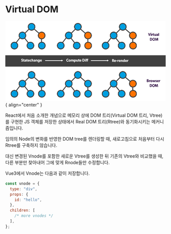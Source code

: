 # Virtual DOM

![Virtual DOM](../image/vdom.jpeg){ align="center" }

React에서 처음 소개한 개념으로 메모리 상에 DOM 트리(Virtual DOM 트리, Vtree)를 구현한 JS 객체를 저장한 상태에서 Real DOM 트리(Rtree)와 동기화시키는 메커니즘입니다.

임의의 Node의 변화를 반영한 DOM tree를 렌더링할 때, 새로고침으로 처음부터 다시 Rtree를 구축하지 않습니다.

대신 변경된 Vnode를 포함한 새로운 Vtree를 생성한 뒤 기존의 Vtree와 비교했을 때, 다른 부분만 찾아내어 그에 맞게 Rnode들만 수정합니다.

Vue3에서 Vnode는 다음과 같이 저장합니다.

```js
const vnode = {
  type: "div",
  props: {
    id: "hello",
  },
  children: [
    /* more vnodes */
  ],
};
```
